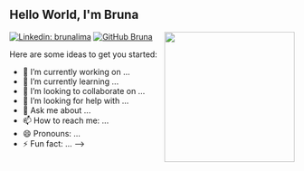 ## Hello World, I'm Bruna
<img align='right' src="https://media.giphy.com/media/dxODB9UE879RDqAh3o/giphy.gif" width="230">


[![Linkedin: brunalima](https://img.shields.io/badge/-brunalima-blue?style=flat-square&logo=Linkedin&logoColor=white&link=https://www.linkedin.com/in/brunalimadev/)](https://www.linkedin.com/in/brunalimadev/)
[![GitHub Bruna](https://img.shields.io/github/followers/BruFurtado?label=Follow&style=social)](https://github.com/BruFurtado)



Here are some ideas to get you started:

- 🔭 I’m currently working on ...
- 🌱 I’m currently learning ...
- 👯 I’m looking to collaborate on ...
- 🤔 I’m looking for help with ...
- 💬 Ask me about ...
- 📫 How to reach me: ...
- 😄 Pronouns: ...
- ⚡ Fun fact: ...
-->
